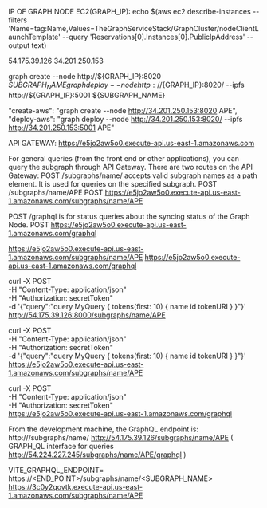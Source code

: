 IP OF GRAPH NODE EC2(GRAPH_IP):
echo $(aws ec2 describe-instances --filters 'Name=tag:Name,Values=TheGraphServiceStack/GraphCluster/nodeClientLaunchTemplate' --query  'Reservations[0].Instances[0].PublicIpAddress' --output text)

54.175.39.126
34.201.250.153

graph create --node http://${GRAPH_IP}:8020 ${SUBGRAPH_NAME}
graph deploy --node http://${GRAPH_IP}:8020/ --ipfs http://${GRAPH_IP}:5001 ${SUBGRAPH_NAME}

"create-aws": "graph create --node http://34.201.250.153:8020 APE",
"deploy-aws": "graph deploy --node http://34.201.250.153:8020/ --ipfs http://34.201.250.153:5001 APE"


API GATEWAY: https://e5jo2aw5o0.execute-api.us-east-1.amazonaws.com

For general queries (from the front end or other applications), you can query the subgraph through API Gateway. There are two routes on the API Gateway:
POST <API Gateway Invoke URL>/subgraphs/name/<NAME OF SUBGRAPH> accepts valid subgraph names as a path element. It is used for queries on the specified subgraph.
POST [<API Gateway Invoke URL>](https://e5jo2aw5o0.execute-api.us-east-1.amazonaws.com)/subgraphs/name/APE 
POST https://e5jo2aw5o0.execute-api.us-east-1.amazonaws.com/subgraphs/name/APE

POST <API Gateway Invoke URL>/graphql is for status queries about the syncing status of the Graph Node.
POST https://e5jo2aw5o0.execute-api.us-east-1.amazonaws.com/graphql


https://e5jo2aw5o0.execute-api.us-east-1.amazonaws.com/subgraphs/name/APE
https://e5jo2aw5o0.execute-api.us-east-1.amazonaws.com/graphql

curl -X POST \
-H "Content-Type: application/json" \
-H "Authorization: secretToken" \
-d '{"query":"query MyQuery { tokens(first: 10) { name id tokenURI } }"}' \
http://54.175.39.126:8000/subgraphs/name/APE

curl -X POST \
-H "Content-Type: application/json" \
-H "Authorization: secretToken" \
-d '{"query":"query MyQuery { tokens(first: 10) { name id tokenURI } }"}' \
https://e5jo2aw5o0.execute-api.us-east-1.amazonaws.com/subgraphs/name/APE


curl -X POST \
-H "Content-Type: application/json" \
-H "Authorization: secretToken" \
https://e5jo2aw5o0.execute-api.us-east-1.amazonaws.com/graphql


From the development machine, the GraphQL endpoint is: 
http://<EC2 IP>/subgraphs/name/<NAME OF SUBGRAPH>
http://54.175.39.126/subgraphs/name/APE
(
GRAPH_QL interface for queries
http://54.224.227.245/subgraphs/name/APE/graphql
)

VITE_GRAPHQL_ENDPOINT=
https://<END_POINT>/subgraphs/name/<SUBGRAPH_NAME>
https://3c0y2qovtk.execute-api.us-east-1.amazonaws.com/subgraphs/name/APE





<!-- to check syncing status of graph -->
<!-- curl --location 'https://3c0y2qovtk.execute-api.us-east-1.amazonaws.com/graphql' \
--header 'Content-Type: application/json' \
--header 'authorization: secretToken' \
--data '{"query":"query { indexingStatuses { subgraph synced health fatalError { block { number } message handler } nonFatalErrors { block { number } message handler } chains { network chainHeadBlock { number } earliestBlock { number } latestBlock { number } lastHealthyBlock { number } } entityCount node } }","variables":{}}' -->